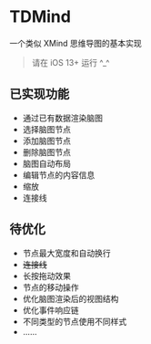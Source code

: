 # TDMind
一个类似 XMind 思维导图的基本实现

> 请在 iOS 13+ 运行 ^_^



## 已实现功能

- 通过已有数据渲染脑图
- 选择脑图节点
- 添加脑图节点
- 删除脑图节点
- 脑图自动布局
- 编辑节点的内容信息
- 缩放
- 连接线


## 待优化

- 节点最大宽度和自动换行
- ~~连接线~~
- 长按拖动效果
- 节点的移动操作
- 优化脑图渲染后的视图结构
- 优化事件响应链
- 不同类型的节点使用不同样式
- ……



